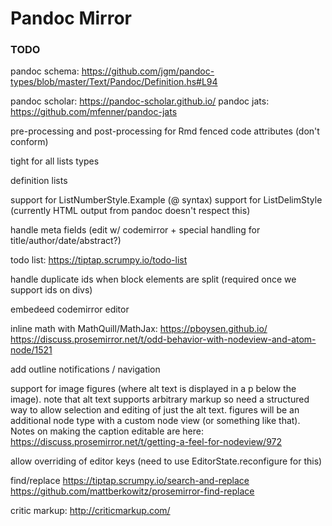 # Pandoc Mirror

### TODO

pandoc schema: <https://github.com/jgm/pandoc-types/blob/master/Text/Pandoc/Definition.hs#L94>

pandoc scholar: https://pandoc-scholar.github.io/
pandoc jats:    https://github.com/mfenner/pandoc-jats

pre-processing and post-processing for Rmd fenced code attributes (don't conform)

tight for all lists types

definition lists

support for ListNumberStyle.Example (@ syntax)
support for ListDelimStyle (currently HTML output from pandoc doesn't respect this)

handle meta fields (edit w/ codemirror + special handling for title/author/date/abstract?)

todo list: https://tiptap.scrumpy.io/todo-list

handle duplicate ids when block elements are split (required once we support ids on divs)

embedeed codemirror editor

inline math with MathQuill/MathJax: 
   https://pboysen.github.io/
   https://discuss.prosemirror.net/t/odd-behavior-with-nodeview-and-atom-node/1521



add outline notifications / navigation

support for image figures (where alt text is displayed in a p below the image). note that alt text supports arbitrary markup so need a structured way to allow selection and editing of just the alt text. figures will
be an additional node type with a custom node view (or something like that). Notes on making the caption editable
are here: https://discuss.prosemirror.net/t/getting-a-feel-for-nodeview/972

allow overriding of editor keys (need to use EditorState.reconfigure for this)

find/replace
  https://tiptap.scrumpy.io/search-and-replace 
  https://github.com/mattberkowitz/prosemirror-find-replace

critic markup: http://criticmarkup.com/

